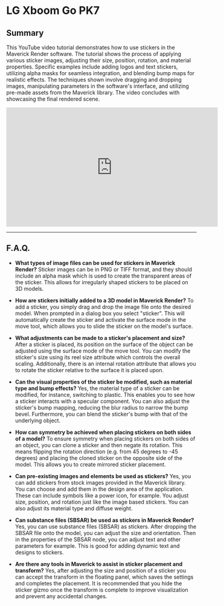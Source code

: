 # LG Xboom Go PK7

## Summary

This YouTube video tutorial demonstrates how to use stickers in the Maverick Render software. The tutorial shows the process of applying various sticker images, adjusting their size, position, rotation, and material properties. Specific examples include adding logos and text stickers, utilizing alpha masks for seamless integration, and blending bump maps for realistic effects. The techniques shown involve dragging and dropping images, manipulating parameters in the software's interface, and utilizing pre-made assets from the Maverick library. The video concludes with showcasing the final rendered scene.

<iframe width="560" height="315" src="https://www.youtube.com/embed/LVax-Ja84s0?si=lOHoF6-ww08IsESZ" title="YouTube video player" frameborder="0" allow="accelerometer; autoplay; clipboard-write; encrypted-media; gyroscope; picture-in-picture; web-share" referrerpolicy="strict-origin-when-cross-origin" allowfullscreen></iframe>

---

## F.A.Q.

- **What types of image files can be used for stickers in Maverick Render?**
Sticker images can be in PNG or TIFF format, and they should include an alpha mask which is used to create the transparent areas of the sticker. This allows for irregularly shaped stickers to be placed on 3D models.

- **How are stickers initially added to a 3D model in Maverick Render?**
To add a sticker, you simply drag and drop the image file onto the desired model. When prompted in a dialog box you select "sticker". This will automatically create the sticker and activate the surface mode in the move tool, which allows you to slide the sticker on the model's surface.

- **What adjustments can be made to a sticker's placement and size?**
After a sticker is placed, its position on the surface of the object can be adjusted using the surface mode of the move tool. You can modify the sticker's size using its reel size attribute which controls the overall scaling. Additionally, there is an internal rotation attribute that allows you to rotate the sticker relative to the surface it is placed upon.

- **Can the visual properties of the sticker be modified, such as material type and bump effects?**
Yes, the material type of a sticker can be modified, for instance, switching to plastic. This enables you to see how a sticker interacts with a specular component. You can also adjust the sticker's bump mapping, reducing the blur radius to narrow the bump bevel. Furthermore, you can blend the sticker's bump with that of the underlying object.

- **How can symmetry be achieved when placing stickers on both sides of a model?**
To ensure symmetry when placing stickers on both sides of an object, you can clone a sticker and then negate its rotation. This means flipping the rotation direction (e.g. from 45 degrees to -45 degrees) and placing the cloned sticker on the opposite side of the model. This allows you to create mirrored sticker placement.

- **Can pre-existing images and elements be used as stickers?**
Yes, you can add stickers from stock images provided in the Maverick library. You can choose and add them in the design area of the application. These can include symbols like a power icon, for example. You adjust size, position, and rotation just like the image based stickers. You can also adjust its material type and diffuse weight.

- **Can substance files (SBSAR) be used as stickers in Maverick Render?**
Yes, you can use substance files (SBSAR) as stickers. After dropping the SBSAR file onto the model, you can adjust the size and orientation. Then in the properties of the SBSAR node, you can adjust text and other parameters for example. This is good for adding dynamic text and designs to stickers.

- **Are there any tools in Maverick to assist in sticker placement and transform?**
Yes, after adjusting the size and position of a sticker you can accept the transform in the floating panel, which saves the settings and completes the placement. It is recommended that you hide the sticker gizmo once the transform is complete to improve visualization and prevent any accidental changes.